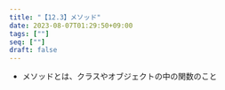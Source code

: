 ```yaml
---
title: "【12.3】メソッド"
date: 2023-08-07T01:29:50+09:00
tags: [""]
seq: [""]
draft: false
---
```


- メソッドとは、クラスやオブジェクトの中の関数のこと
